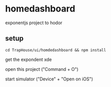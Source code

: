 # homedashboard
exponentjs project to hodor

## setup

`cd TrapHouse/ui/homdedashboard && npm install`

get the expondent xde

open this project ("Command + O")

start simulator ("Device" + "Open on iOS")
